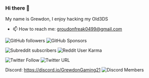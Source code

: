 ### Hi there 👋
My name is Grewdon, I enjoy hacking my Old3DS

- 📫 How to reach me: groudonfreak0499@gmail.com

![GitHub followers](https://img.shields.io/github/followers/GrewdonGaming21?label=Github%20Followers&style=social)
![GitHub Sponsors](https://img.shields.io/github/sponsors/GrewdonGaming21?style=social)

![Subreddit subscribers](https://img.shields.io/reddit/subreddit-subscribers/GrewdonGaming21?style=social)
![Reddit User Karma](https://img.shields.io/reddit/user-karma/combined/GrewdonGaming21?style=social)

![Twitter Follow](https://img.shields.io/twitter/follow/Grewdon_GG21?style=social)
![Twitter URL](https://img.shields.io/twitter/url?style=social&url=https%3A%2F%2Ftwitter.com%2Fuser%2FGrewdon_GG21)

Discord:
https://discord.io/GrewdonGaming21
![Discord Members](https://discord.io/GrewdonGaming21/badge)

<!--
**GrewdonGaming21/GrewdonGaming21** is a ✨ _special_ ✨ repository because its `README.md` (this file) appears on your GitHub profile.
